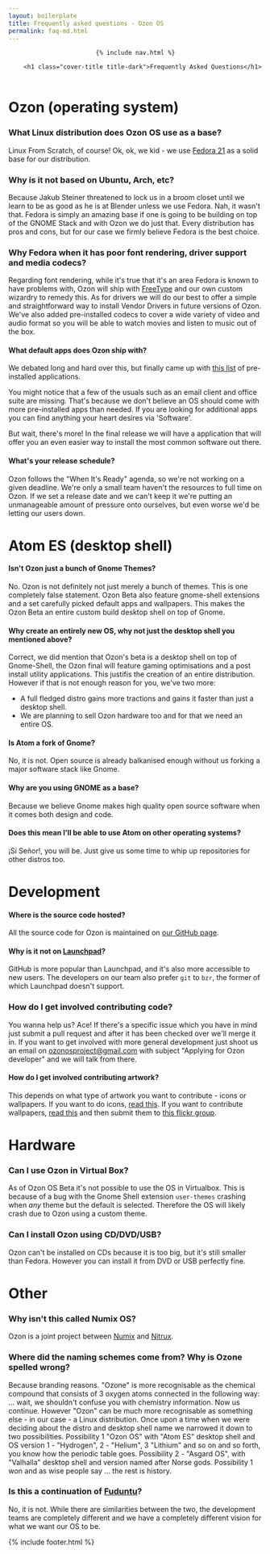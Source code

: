 ```yaml
---
layout: boilerplate
title: Frequently asked questions - Ozon OS
permalink: faq-md.html
---
```


<header class="cover">

    {% include nav.html %}

        <h1 class="cover-title title-dark">Frequently Asked Questions</h1>

</header>

# Ozon (operating system)


### What Linux distribution does Ozon OS use as a base?

Linux From Scratch, of course! Ok, ok, we kid - we use [Fedora 21](https://getfedora.org/) as a solid base for our distribution.


### Why is it not based on Ubuntu, Arch, etc?

Because Jakub Steiner threatened to lock us in a broom closet until we learn to be as good as he is at Blender unless we use Fedora. Nah, it wasn't that. Fedora is simply an amazing base if one is going to be building on top of the GNOME Stack and with Ozon we do just that. Every distribution has pros and cons, but for our case we firmly believe Fedora is the best choice.


### Why Fedora when it has poor font rendering, driver support and media codecs?

Regarding font rendering, while it's true that it's an area Fedora is known to have problems with, Ozon will ship with [FreeType](http://freetype.org/) and our own custom wizardry to remedy this. As for drivers we will do our best to offer a simple and straightforward way to install Vendor Drivers in future versions of Ozon. We've also added pre-installed codecs to cover a wide variety of video and audio format so you will be able to watch movies and listen to music out of the box.

#### What default apps does Ozon ship with?

We debated long and hard over this, but finally came up with [this list](https://github.com/ozonos/ozon-wiki/wiki/Default-Applications) of pre-installed applications. 

You might notice that a few of the usuals such as an email client and office suite are missing. That's because we don't believe an OS should come with more pre-installed apps than needed. If you are looking for additional apps you can find anything your heart desires via 'Software'.

But wait, there's more! In the final release we will have a application that will offer you an even easier way to install the most common software out there.

#### What's your release schedule?

Ozon follows the "When It's Ready" agenda, so we're not working on a given deadline. We're only a small team  haven't the resources to full time on Ozon. If we set a release date and we can't keep it we're putting an unmanageable amount of pressure onto ourselves, but even worse we'd be letting our users down.



# Atom ES (desktop shell)

#### Isn't Ozon just a bunch of Gnome Themes?
No. Ozon is not definitely not just merely a bunch of themes. This is one completely false statement. Ozon Beta also feature gnome-shell extensions and a set carefully picked default apps and wallpapers. This makes the Ozon Beta an entire custom build desktop shell on top of Gnome.

#### Why create an entirely new OS, why not just the desktop shell you mentioned above?
Correct, we did mention that Ozon's beta is a desktop shell on top of Gnome-Shell, the Ozon final will feature gaming optimisations and a post install utility applications. This justifis the creation of an entire distribution. However if that is not enough reason for you, we've two more:
  -  A full fledged distro gains more tractions and gains it faster than just a desktop shell.
  -  We are planning to sell Ozon hardware too and for that we need an entire OS.

#### Is Atom a fork of Gnome?
No, it is not. Open source is already balkanised enough without us forking a major software stack like Gnome.

#### Why are you using GNOME as a base?
Because we believe Gnome makes high quality open source software when it comes both design and code. 

#### Does this mean I'll be able to use Atom on other operating systems?
¡Sí Señor!, you will be. Just give us some time to whip up repositories for other distros too.

# Development


#### Where is the source code hosted?

All the source code for Ozon is maintained on [our GitHub page](https://github.com/ozonos/).


#### Why is it not on [Launchpad](http://launchpad.net/)?

GitHub is more popular than Launchpad, and it's also more accessible to new users. The developers on our team also prefer `git` to `bzr`, the former of which Launchpad doesn't support.

### How do I get involved contributing code?

You wanna help us? Ace! If there's a specific issue which you have in mind just submit a pull request and after it has been checked over we'll merge it in. If you want to get involved with more general development just shoot us an email on ozonosproject@gmail.com with subject "Applying for Ozon developer" and we will talk from there.

#### How do I get involved contributing artwork?

This depends on what type of artwork you want to contribute - icons or wallpapers. If you want to do icons, [read this](https://github.com/ozonos/ozon-icon-theme#user-contributions). If you want to contribute wallpapers, [read this](https://www.flickr.com/groups/2722613@N23/rules/) and then submit them to [this flickr group](https://www.flickr.com/groups/2722613@N23).



# Hardware

### Can I use Ozon in Virtual Box?

As of Ozon OS Beta it's not possible to use the OS in Virtualbox. This is because of a bug with the Gnome Shell extension `user-themes` crashing when *any* theme but the default is selected. Therefore the OS will likely crash due to Ozon using a custom theme.

### Can I install Ozon using CD/DVD/USB?
Ozon can't be installed on CDs because it is too big, but it's still smaller than Fedora. However you can install it from DVD or USB perfectly fine.



# Other


### Why isn't this called Numix OS?

Ozon is a joint project between [Numix](https://numixproject.org/) and [Nitrux](http://nitrux.in/).


### Where did the naming schemes come from? Why is Ozone spelled wrong?

Because branding reasons. "Ozone" is more recognisable as the chemical compound that consists of 3 oxygen atoms connected in the following way: ... wait, we shouldn't confuse you with chemistry information. Now us continue. However "Ozon" can be much more recognisable as something else - in our case - a Linux distribution. Once upon a time when we were deciding about the distro and desktop shell name we narrowed it down to two possibilities. Possibility 1 "Ozon OS" with "Atom ES" desktop shell and OS version 1 - "Hydrogen", 2 - "Helium", 3 "Lithium" and so on and so forth, you know how the periodic table goes. Possibility 2 - "Asgard OS", with "Valhalla" desktop shell and version named after Norse gods. Possibility 1 won and as wise people say ... the rest is history.


### Is this a continuation of [Fuduntu](https://en.wikipedia.org/wiki/Fuduntu)?

No, it is not. While there are similarities between the two, the development teams are completely different and we have a completely different vision for what we want our OS to be. 

{% include footer.html %}
